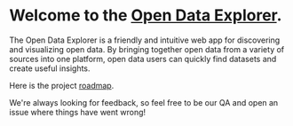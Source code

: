 # Welcome to the [Open Data Explorer](https://opendata-explorer.web.app/). 

The Open Data Explorer is a friendly and intuitive web app for discovering and visualizing open data. By bringing together open data from a variety of sources into one platform, open data users can quickly find datasets and create useful insights. 

Here is the project [roadmap](https://github.com/orgs/opendataexplorer/projects/1).

We're always looking for feedback, so feel free to be our QA and open an issue where things have went wrong!
